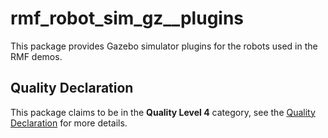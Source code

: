 # rmf\_robot\_sim\_gz_\_plugins

This package provides Gazebo simulator plugins for the robots used in the RMF demos.

## Quality Declaration

This package claims to be in the **Quality Level 4** category, see the [Quality Declaration](./QUALITY_DECLARATION.md) for more details.
